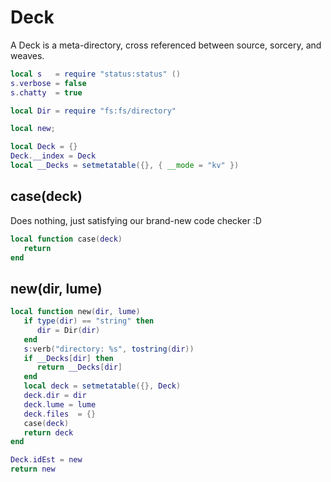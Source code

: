 # Deck


  A Deck is a meta\-directory, cross referenced between source, sorcery, and
weaves\.

```lua
local s   = require "status:status" ()
s.verbose = false
s.chatty  = true

local Dir = require "fs:fs/directory"
```

```lua
local new;

local Deck = {}
Deck.__index = Deck
local __Decks = setmetatable({}, { __mode = "kv" })
```

## case\(deck\)

Does nothing, just satisfying our brand\-new code checker :D

```lua
local function case(deck)
   return
end
```


## new\(dir, lume\)

```lua
local function new(dir, lume)
   if type(dir) == "string" then
      dir = Dir(dir)
   end
   s:verb("directory: %s", tostring(dir))
   if __Decks[dir] then
      return __Decks[dir]
   end
   local deck = setmetatable({}, Deck)
   deck.dir = dir
   deck.lume = lume
   deck.files  = {}
   case(deck)
   return deck
end
```


```lua
Deck.idEst = new
return new
```

